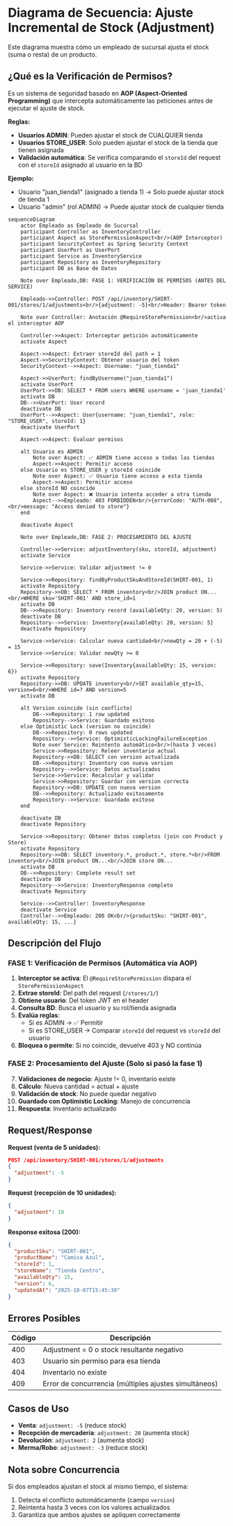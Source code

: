 # Diagrama de Secuencia: Ajuste Incremental de Stock (Adjustment)

Este diagrama muestra cómo un empleado de sucursal ajusta el stock (suma o resta) de un producto.

## ¿Qué es la Verificación de Permisos?

Es un sistema de seguridad basado en **AOP (Aspect-Oriented Programming)** que intercepta automáticamente las peticiones antes de ejecutar el ajuste de stock.

**Reglas:**
- **Usuarios ADMIN**: Pueden ajustar el stock de CUALQUIER tienda
- **Usuarios STORE_USER**: Solo pueden ajustar el stock de la tienda que tienen asignada
- **Validación automática**: Se verifica comparando el `storeId` del request con el `storeId` asignado al usuario en la BD

**Ejemplo:**
- Usuario "juan_tienda1" (asignado a tienda 1) → Solo puede ajustar stock de tienda 1
- Usuario "admin" (rol ADMIN) → Puede ajustar stock de cualquier tienda

```mermaid
sequenceDiagram
    actor Empleado as Empleado de Sucursal
    participant Controller as InventoryController
    participant Aspect as StorePermissionAspect<br/>(AOP Interceptor)
    participant SecurityContext as Spring Security Context
    participant UserPort as UserPort
    participant Service as InventoryService
    participant Repository as InventoryRepository
    participant DB as Base de Datos

    Note over Empleado,DB: FASE 1: VERIFICACIÓN DE PERMISOS (ANTES DEL SERVICE)
    
    Empleado->>Controller: POST /api/inventory/SHIRT-001/stores/1/adjustments<br/>{adjustment: -5}<br/>Header: Bearer token
    
    Note over Controller: Anotación @RequireStorePermission<br/>activa el interceptor AOP
    
    Controller->>Aspect: Interceptar petición automáticamente
    activate Aspect
    
    Aspect->>Aspect: Extraer storeId del path = 1
    Aspect->>SecurityContext: Obtener usuario del token
    SecurityContext-->>Aspect: Username: "juan_tienda1"
    
    Aspect->>UserPort: findByUsername("juan_tienda1")
    activate UserPort
    UserPort->>DB: SELECT * FROM users WHERE username = 'juan_tienda1'
    activate DB
    DB-->>UserPort: User record
    deactivate DB
    UserPort-->>Aspect: User{username: "juan_tienda1", role: "STORE_USER", storeId: 1}
    deactivate UserPort
    
    Aspect->>Aspect: Evaluar permisos
    
    alt Usuario es ADMIN
        Note over Aspect: ✅ ADMIN tiene acceso a todas las tiendas
        Aspect->>Aspect: Permitir acceso
    else Usuario es STORE_USER y storeId coincide
        Note over Aspect: ✅ Usuario tiene acceso a esta tienda
        Aspect->>Aspect: Permitir acceso
    else storeId NO coincide
        Note over Aspect: ❌ Usuario intenta acceder a otra tienda
        Aspect-->>Empleado: 403 FORBIDDEN<br/>{errorCode: "AUTH-008",<br/>message: "Access denied to store"}
    end
    
    deactivate Aspect
    
    Note over Empleado,DB: FASE 2: PROCESAMIENTO DEL AJUSTE
    
    Controller->>Service: adjustInventory(sku, storeId, adjustment)
    activate Service
    
    Service->>Service: Validar adjustment != 0
    
    Service->>Repository: findByProductSkuAndStoreId(SHIRT-001, 1)
    activate Repository
    Repository->>DB: SELECT * FROM inventory<br/>JOIN product ON...<br/>WHERE sku='SHIRT-001' AND store_id=1
    activate DB
    DB-->>Repository: Inventory record (availableQty: 20, version: 5)
    deactivate DB
    Repository-->>Service: Inventory{availableQty: 20, version: 5}
    deactivate Repository
    
    Service->>Service: Calcular nueva cantidad<br/>newQty = 20 + (-5) = 15
    Service->>Service: Validar newQty >= 0
    
    Service->>Repository: save(Inventory{availableQty: 15, version: 6})
    activate Repository
    Repository->>DB: UPDATE inventory<br/>SET available_qty=15, version=6<br/>WHERE id=? AND version=5
    activate DB
    
    alt Version coincide (sin conflicto)
        DB-->>Repository: 1 row updated
        Repository-->>Service: Guardado exitoso
    else Optimistic Lock (version no coincide)
        DB-->>Repository: 0 rows updated
        Repository-->>Service: OptimisticLockingFailureException
        Note over Service: Reintento automático<br/>(hasta 3 veces)
        Service->>Repository: Releer inventario actual
        Repository->>DB: SELECT con version actualizada
        DB-->>Repository: Inventory con nueva version
        Repository-->>Service: Datos actualizados
        Service->>Service: Recalcular y validar
        Service->>Repository: Guardar con version correcta
        Repository->>DB: UPDATE con nueva version
        DB-->>Repository: Actualizado exitosamente
        Repository-->>Service: Guardado exitoso
    end
    
    deactivate DB
    deactivate Repository
    
    Service->>Repository: Obtener datos completos (join con Product y Store)
    activate Repository
    Repository->>DB: SELECT inventory.*, product.*, store.*<br/>FROM inventory<br/>JOIN product ON...<br/>JOIN store ON...
    activate DB
    DB-->>Repository: Complete result set
    deactivate DB
    Repository-->>Service: InventoryResponse completo
    deactivate Repository
    
    Service-->>Controller: InventoryResponse
    deactivate Service
    Controller-->>Empleado: 200 OK<br/>{productSku: "SHIRT-001", availableQty: 15, ...}
```

## Descripción del Flujo

### FASE 1: Verificación de Permisos (Automática vía AOP)
1. **Interceptor se activa**: El `@RequireStorePermission` dispara el `StorePermissionAspect`
2. **Extrae storeId**: Del path del request (`/stores/1/`)
3. **Obtiene usuario**: Del token JWT en el header
4. **Consulta BD**: Busca el usuario y su rol/tienda asignada
5. **Evalúa reglas**:
   - Si es ADMIN → ✅ Permitir
   - Si es STORE_USER → Comparar `storeId` del request vs `storeId` del usuario
6. **Bloquea o permite**: Si no coincide, devuelve 403 y NO continúa

### FASE 2: Procesamiento del Ajuste (Solo si pasó la fase 1)
7. **Validaciones de negocio**: Ajuste != 0, inventario existe
8. **Cálculo**: Nueva cantidad = actual + ajuste
9. **Validación de stock**: No puede quedar negativo
10. **Guardado con Optimistic Locking**: Manejo de concurrencia
11. **Respuesta**: Inventario actualizado

## Request/Response

**Request (venta de 5 unidades):**
```json
POST /api/inventory/SHIRT-001/stores/1/adjustments
{
  "adjustment": -5
}
```

**Request (recepción de 10 unidades):**
```json
{
  "adjustment": 10
}
```

**Response exitosa (200):**
```json
{
  "productSku": "SHIRT-001",
  "productName": "Camisa Azul",
  "storeId": 1,
  "storeName": "Tienda Centro",
  "availableQty": 15,
  "version": 6,
  "updatedAt": "2025-10-07T15:45:30"
}
```

## Errores Posibles

| Código | Descripción |
|--------|-------------|
| 400 | Adjustment = 0 o stock resultante negativo |
| 403 | Usuario sin permiso para esa tienda |
| 404 | Inventario no existe |
| 409 | Error de concurrencia (múltiples ajustes simultáneos) |

## Casos de Uso

- **Venta**: `adjustment: -5` (reduce stock)
- **Recepción de mercadería**: `adjustment: 20` (aumenta stock)
- **Devolución**: `adjustment: 2` (aumenta stock)
- **Merma/Robo**: `adjustment: -3` (reduce stock)

## Nota sobre Concurrencia

Si dos empleados ajustan el stock al mismo tiempo, el sistema:
1. Detecta el conflicto automáticamente (campo `version`)
2. Reintenta hasta 3 veces con los valores actualizados
3. Garantiza que ambos ajustes se apliquen correctamente
